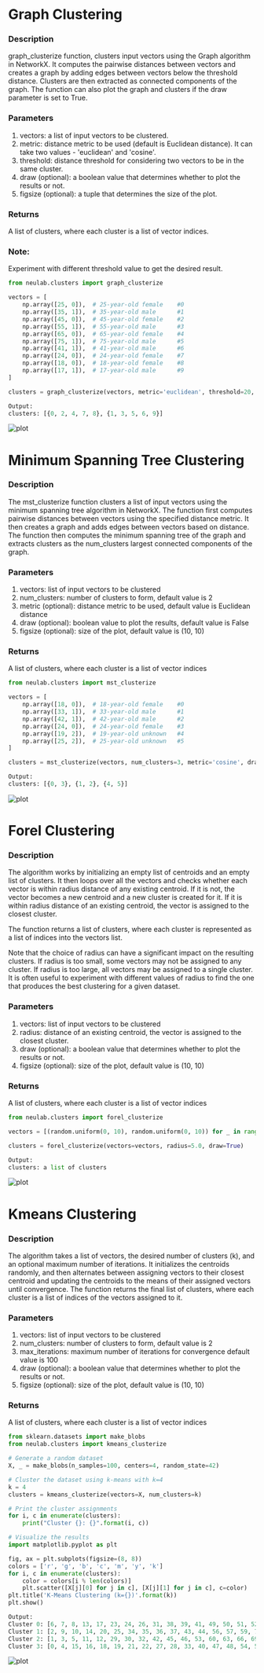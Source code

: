 # Graph Clustering
### Description
graph_clusterize function, clusters input vectors using the Graph algorithm in NetworkX. It computes the pairwise distances between vectors and creates a graph by adding edges between vectors below the threshold distance. Clusters are then extracted as connected components of the graph. The function can also plot the graph and clusters if the draw parameter is set to True.

### Parameters
1. vectors: a list of input vectors to be clustered.
2. metric: distance metric to be used (default is Euclidean distance). It can take two values - 'euclidean' and 'cosine'.
3. threshold: distance threshold for considering two vectors to be in the same cluster.
4. draw (optional): a boolean value that determines whether to plot the results or not.
5. figsize (optional): a tuple that determines the size of the plot.
### Returns
A list of clusters, where each cluster is a list of vector indices.

### Note:
Experiment with different threshold value to get the desired result.
```python
from neulab.clusters import graph_clusterize

vectors = [
    np.array([25, 0]),  # 25-year-old female    #0
    np.array([35, 1]),  # 35-year-old male      #1  
    np.array([45, 0]),  # 45-year-old female    #2
    np.array([55, 1]),  # 55-year-old male      #3
    np.array([65, 0]),  # 65-year-old female    #4
    np.array([75, 1]),  # 75-year-old male      #5
    np.array([41, 1]),  # 41-year-old male      #6
    np.array([24, 0]),  # 24-year-old female    #7
    np.array([18, 0]),  # 18-year-old female    #8
    np.array([17, 1]),  # 17-year-old male      #9
]

clusters = graph_clusterize(vectors, metric='euclidean', threshold=20, draw=True, figsize=(10, 10))

Output:
clusters: [{0, 2, 4, 7, 8}, {1, 3, 5, 6, 9}]
```
![plot](graph.png)
# Minimum Spanning Tree Clustering
### Description
The mst_clusterize function clusters a list of input vectors using the minimum spanning tree algorithm in NetworkX.
The function first computes pairwise distances between vectors using the specified distance metric. It then creates a graph and adds edges between vectors based on distance. The function then computes the minimum spanning tree of the graph and extracts clusters as the num_clusters largest connected components of the graph.


### Parameters
1. vectors: list of input vectors to be clustered
2. num_clusters: number of clusters to form, default value is 2
3. metric (optional): distance metric to be used, default value is Euclidean distance
4. draw (optional): boolean value to plot the results, default value is False
5. figsize (optional): size of the plot, default value is (10, 10)
### Returns
A list of clusters, where each cluster is a list of vector indices
```python
from neulab.clusters import mst_clusterize

vectors = [
    np.array([18, 0]),  # 18-year-old female    #0
    np.array([33, 1]),  # 33-year-old male      #1  
    np.array([42, 1]),  # 42-year-old male      #2
    np.array([24, 0]),  # 24-year-old female    #3
    np.array([19, 2]),  # 19-year-old unknown   #4
    np.array([25, 2]),  # 25-year-old unknown   #5
]

clusters = mst_clusterize(vectors, num_clusters=3, metric='cosine', draw=True, figsize=(10, 10))

Output:
clusters: [{0, 3}, {1, 2}, {4, 5}]
```
![plot](mstgraph.png)
# Forel Clustering
### Description
The algorithm works by initializing an empty list of centroids and an empty list of clusters. It then loops over all the vectors and checks whether each vector is within radius distance of any existing centroid. If it is not, the vector becomes a new centroid and a new cluster is created for it. If it is within radius distance of an existing centroid, the vector is assigned to the closest cluster.

The function returns a list of clusters, where each cluster is represented as a list of indices into the vectors list.

Note that the choice of radius can have a significant impact on the resulting clusters. If radius is too small, some vectors may not be assigned to any cluster. If radius is too large, all vectors may be assigned to a single cluster. It is often useful to experiment with different values of radius to find the one that produces the best clustering for a given dataset.
### Parameters
1. vectors: list of input vectors to be clustered
2. radius: distance of an existing centroid, the vector is assigned to the closest cluster.
3. draw (optional): a boolean value that determines whether to plot the results or not.
4. figsize (optional): size of the plot, default value is (10, 10)
### Returns
A list of clusters, where each cluster is a list of vector indices
```python
from neulab.clusters import forel_clusterize

vectors = [(random.uniform(0, 10), random.uniform(0, 10)) for _ in range(50)]

clusters = forel_clusterize(vectors=vectors, radius=5.0, draw=True)

Output:
clusters: a list of clusters
```
![plot](forel.png)
# Kmeans Clustering
### Description
The algorithm takes a list of vectors, the desired number of clusters (k), and an optional maximum number of iterations. It initializes the centroids randomly, and then alternates between assigning vectors to their closest centroid and updating the centroids to the means of their assigned vectors until convergence. The function returns the final list of clusters, where each cluster is a list of indices of the vectors assigned to it.
### Parameters
1. vectors: list of input vectors to be clustered
2. num_clusters: number of clusters to form, default value is 2
3. max_iterations: maximum number of iterations for convergence default value is 100
4. draw (optional): a boolean value that determines whether to plot the results or not.
5. figsize (optional): size of the plot, default value is (10, 10)
### Returns
A list of clusters, where each cluster is a list of vector indices
```python
from sklearn.datasets import make_blobs
from neulab.clusters import kmeans_clusterize

# Generate a random dataset
X, _ = make_blobs(n_samples=100, centers=4, random_state=42)

# Cluster the dataset using k-means with k=4
k = 4
clusters = kmeans_clusterize(vectors=X, num_clusters=k)

# Print the cluster assignments
for i, c in enumerate(clusters):
    print("Cluster {}: {}".format(i, c))

# Visualize the results
import matplotlib.pyplot as plt

fig, ax = plt.subplots(figsize=(8, 8))
colors = ['r', 'g', 'b', 'c', 'm', 'y', 'k']
for i, c in enumerate(clusters):
    color = colors[i % len(colors)]
    plt.scatter([X[j][0] for j in c], [X[j][1] for j in c], c=color)
plt.title('K-Means Clustering (k={})'.format(k))
plt.show()

Output:
Cluster 0: [6, 7, 8, 13, 17, 23, 24, 26, 31, 38, 39, 41, 49, 50, 51, 52, 58, 61, 68, 70, 80, 89, 90, 97, 99]
Cluster 1: [2, 9, 10, 14, 20, 25, 34, 35, 36, 37, 43, 44, 56, 57, 59, 73, 82, 84, 85, 86, 88, 92, 94, 95, 96]
Cluster 2: [1, 3, 5, 11, 12, 29, 30, 32, 42, 45, 46, 53, 60, 63, 66, 69, 71, 74, 76, 78, 79, 81, 87, 91, 93]
Cluster 3: [0, 4, 15, 16, 18, 19, 21, 22, 27, 28, 33, 40, 47, 48, 54, 55, 62, 64, 65, 67, 72, 75, 77, 83, 98]
```
![plot](kmeans.png)